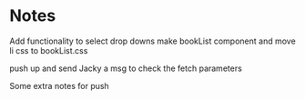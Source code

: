 # Notes

Add functionality to select drop downs
make bookList component and move li css to bookList.css

push up and send Jacky a msg to check the fetch parameters

Some extra notes for push